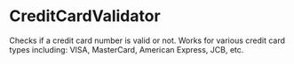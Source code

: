# CreditCardValidator

Checks if a credit card number is valid or not. 
Works for various credit card types including: VISA, MasterCard, American Express, JCB, etc.
